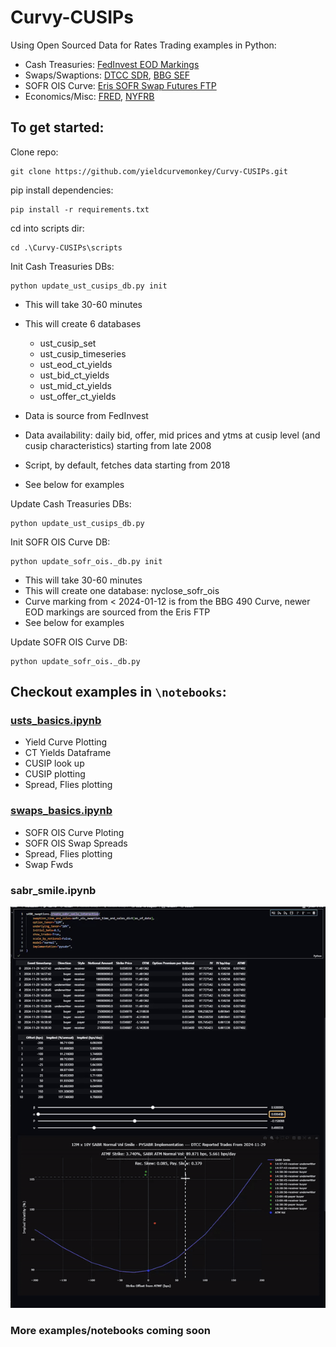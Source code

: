 # Curvy-CUSIPs

Using Open Sourced Data for Rates Trading examples in Python:

- Cash Treasuries: [FedInvest EOD Markings](https://www.treasurydirect.gov/GA-FI/FedInvest/selectSecurityPriceDate)
- Swaps/Swaptions: [DTCC SDR](https://pddata.dtcc.com/ppd/cftcdashboard), [BBG SEF](https://data.bloombergsef.com/)
- SOFR OIS Curve: [Eris SOFR Swap Futures FTP](https://files.erisfutures.com/ftp/)
- Economics/Misc: [FRED](https://fred.stlouisfed.org/), [NYFRB](https://markets.newyorkfed.org/static/docs/markets-api.html)

## To get started:

Clone repo:
```
git clone https://github.com/yieldcurvemonkey/Curvy-CUSIPs.git
```

pip install dependencies: 
```
pip install -r requirements.txt
```

cd into scripts dir:
```
cd .\Curvy-CUSIPs\scripts
```

Init Cash Treasuries DBs: 

```
python update_ust_cusips_db.py init
```

- This will take 30-60 minutes
- This will create 6 databases
    - ust_cusip_set
    - ust_cusip_timeseries
    - ust_eod_ct_yields
    - ust_bid_ct_yields
    - ust_mid_ct_yields
    - ust_offer_ct_yields

- Data is source from FedInvest
- Data availability: daily bid, offer, mid prices and ytms at cusip level (and cusip characteristics) starting from late 2008
- Script, by default, fetches data starting from 2018
- See below for examples

Update Cash Treasuries DBs: 

```
python update_ust_cusips_db.py
```

Init SOFR OIS Curve DB:

```
python update_sofr_ois._db.py init
```

- This will take 30-60 minutes
- This will create one database: nyclose_sofr_ois
- Curve marking from < 2024-01-12 is from the BBG 490 Curve, newer EOD markings are sourced from the Eris FTP
- See below for examples

Update SOFR OIS Curve DB:
```
python update_sofr_ois._db.py
```

## Checkout examples in `\notebooks`:

### [usts_basics.ipynb](https://github.com/yieldcurvemonkey/Curvy-CUSIPs/blob/main/notebooks/usts_basics.ipynb)
- Yield Curve Plotting
- CT Yields Dataframe
- CUSIP look up
- CUSIP plotting
- Spread, Flies plotting

### [swaps_basics.ipynb](https://github.com/yieldcurvemonkey/Curvy-CUSIPs/blob/main/notebooks/swaps_basics.ipynb)
- SOFR OIS Curve Ploting
- SOFR OIS Swap Spreads
- Spread, Flies plotting
- Swap Fwds

### sabr_smile.ipynb

![til](./dump/sabrsmileexample.gif)

### More examples/notebooks coming soon
